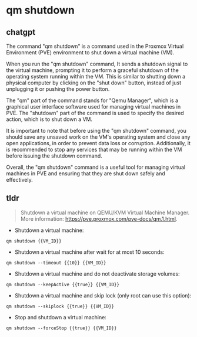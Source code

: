 # qm shutdown 
## chatgpt 
The command "qm shutdown" is a command used in the Proxmox Virtual Environment (PVE) environment to shut down a virtual machine (VM). 

When you run the "qm shutdown" command, It sends a shutdown signal to the virtual machine, prompting it to perform a graceful shutdown of the operating system running within the VM. This is similar to shutting down a physical computer by clicking on the "shut down" button, instead of just unplugging it or pushing the power button.

The "qm" part of the command stands for "Qemu Manager", which is a graphical user interface software used for managing virtual machines in PVE. The "shutdown" part of the command is used to specify the desired action, which is to shut down a VM.

It is important to note that before using the "qm shutdown" command, you should save any unsaved work on the VM's operating system and close any open applications, in order to prevent data loss or corruption. Additionally, it is recommended to stop any services that may be running within the VM before issuing the shutdown command. 

Overall, the "qm shutdown" command is a useful tool for managing virtual machines in PVE and ensuring that they are shut down safely and effectively. 

## tldr 
 
> Shutdown a virtual machine on QEMU/KVM Virtual Machine Manager.
> More information: <https://pve.proxmox.com/pve-docs/qm.1.html>.

- Shutdown a virtual machine:

`qm shutdown {{VM_ID}}`

- Shutdown a virtual machine after wait for at most 10 seconds:

`qm shutdown --timeout {{10}} {{VM_ID}}`

- Shutdown a virtual machine and do not deactivate storage volumes:

`qm shutdown --keepActive {{true}} {{VM_ID}}`

- Shutdown a virtual machine and skip lock (only root can use this option):

`qm shutdown --skiplock {{true}} {{VM_ID}}`

- Stop and shutdown a virtual machine:

`qm shutdown --forceStop {{true}} {{VM_ID}}`
